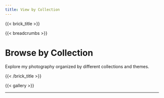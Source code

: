 ```yaml
---
title: View by Collection
---
```

{{< brick_title >}}

{{< breadcrumbs >}}

# Browse by Collection

Explore my photography organized by different collections and themes.

{{< /brick_title >}}

{{< gallery >}}

___
